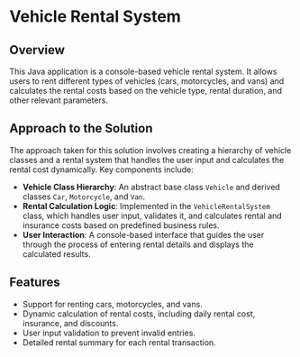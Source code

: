 

# Vehicle Rental System

## Overview

This Java application is a console-based vehicle rental system. It allows users to rent different types of vehicles (cars, motorcycles, and vans) and calculates the rental costs based on the vehicle type, rental duration, and other relevant parameters.

## Approach to the Solution

The approach taken for this solution involves creating a hierarchy of vehicle classes and a rental system that handles the user input and calculates the rental cost dynamically. Key components include:

- **Vehicle Class Hierarchy**: An abstract base class `Vehicle` and derived classes `Car`, `Motorcycle`, and `Van`.
- **Rental Calculation Logic**: Implemented in the `VehicleRentalSystem` class, which handles user input, validates it, and calculates rental and insurance costs based on predefined business rules.
- **User Interaction**: A console-based interface that guides the user through the process of entering rental details and displays the calculated results.

## Features

- Support for renting cars, motorcycles, and vans.
- Dynamic calculation of rental costs, including daily rental cost, insurance, and discounts.
- User input validation to prevent invalid entries.
- Detailed rental summary for each rental transaction.

